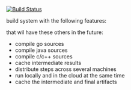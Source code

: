 [![Build Status](https://drone.io/github.com/daniel-fanjul-alcuten/kraken/status.png)](https://drone.io/github.com/daniel-fanjul-alcuten/kraken/latest)

build system with the following features:


that wil have these others in the future:

* compile go sources
* compile java sources
* compile c/c++ sources
* cache intermediate results
* distribute steps across several machines
* run locally and in the cloud at the same time
* cache the intermediate and final artifacts
